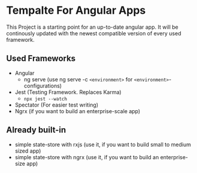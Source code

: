 # Tempalte For Angular Apps

This Project is a starting point for an up-to-date angular app. It will be continously updated with the newest compatible version of every used framework.

## Used Frameworks

- Angular
    - ng serve (use ng serve -c `<environment>` for `<environment>`-configurations)
- Jest (Testing Framework. Replaces Karma)
    - `npx jest --watch`
- Spectator (For easier test writing)
- Ngrx (if you want to build an enterprise-scale app)

## Already built-in

- simple state-store with rxjs (use it, if you want to build small to medium sized app)
- simple state-store with ngrx (use it, if you want to build an enterprise-size app)

